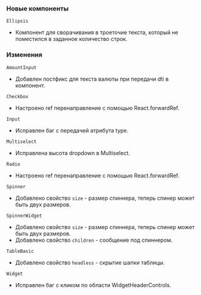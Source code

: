 ### Новые компоненты

`Ellipsis`

-   Компонент для сворачивания в троеточие текста, который не поместился в заданное количество строк.

### Изменения

`AmountInput`

-   Добавлен постфикс для текста валюты при передачи dti в компонент.

`Checkbox`

-   Настроено ref перенаправление с помощью React.forwardRef.

`Input`

- Исправлен баг с передачей атрибута type.

`Multiselect`

-   Исправлена высота dropdown в Multiselect.

`Radio`

-   Настроено ref перенаправление с помощью React.forwardRef.

`Spinner`

-   Добавлено свойство `size` - размер спиннера, теперь спинер может быть двух размеров.

`SpinnerWidget`

-   Добавлено свойство `size` - размер спиннера, теперь спинер может быть двух размеров.
-   Добавлено свойство `children` - сообщение под спиннером.

`TableBasic`

-   Добавлено свойство `headless` - скрытие шапки таблицы.

`Widget`

-   Исправлен баг с кликом по области WidgetHeaderControls.


